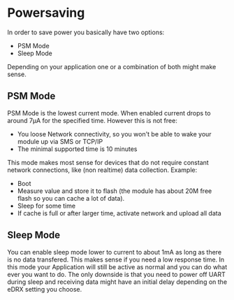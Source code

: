 # Powersaving
In order to save power you basically have two options:
* PSM Mode
* Sleep Mode

Depending on your application one or a combination of both might make sense.

## PSM Mode
PSM Mode is the lowest current mode. When enabled current drops to around 7µA for the specified time. However this is not free:
* You loose Network connectivity, so you won't be able to wake your module up via SMS or TCP/IP
* The minimal supported time is 10 minutes

This mode makes most sense for devices that do not require constant network connections, like (non realtime) data collection. Example:
* Boot
* Measure value and store it to flash (the module has about 20M free flash so you can cache a lot of data).
* Sleep for some time
* If cache is full or after larger time, activate network and upload all data

## Sleep Mode
You can enable sleep mode lower to current to about 1mA as long as there is no data transfered. This makes sense if you need a low response time.
In this mode your Application will still be active as normal and you can do what ever you want to do.
The only downside is that you need to power off UART during sleep and receiving data might have an initial delay depending on the eDRX setting you choose.
